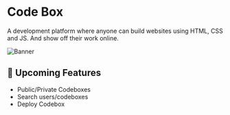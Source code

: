 # Code Box

A development platform where anyone can build websites using HTML, CSS and JS. And show off their work online.

![Banner](https://raw.githubusercontent.com/rohitdhas/code-box/main/public/banner.png)

## 🚧 Upcoming Features

- Public/Private Codeboxes
- Search users/codeboxes
- Deploy Codebox
